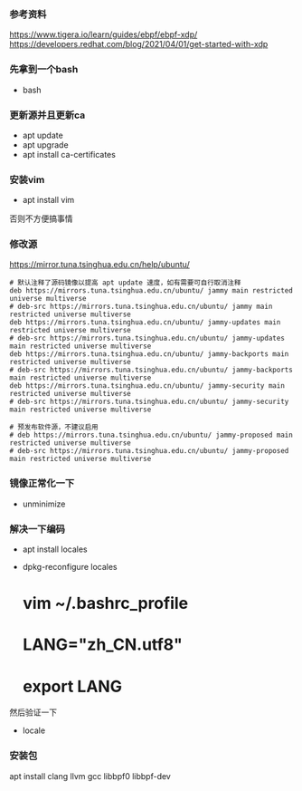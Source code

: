 
### 参考资料

https://www.tigera.io/learn/guides/ebpf/ebpf-xdp/
https://developers.redhat.com/blog/2021/04/01/get-started-with-xdp

### 先拿到一个bash

* bash

### 更新源并且更新ca

* apt update
* apt upgrade
* apt install ca-certificates

### 安装vim

* apt install vim

否则不方便搞事情


### 修改源

https://mirror.tuna.tsinghua.edu.cn/help/ubuntu/


	# 默认注释了源码镜像以提高 apt update 速度，如有需要可自行取消注释
	deb https://mirrors.tuna.tsinghua.edu.cn/ubuntu/ jammy main restricted universe multiverse
	# deb-src https://mirrors.tuna.tsinghua.edu.cn/ubuntu/ jammy main restricted universe multiverse
	deb https://mirrors.tuna.tsinghua.edu.cn/ubuntu/ jammy-updates main restricted universe multiverse
	# deb-src https://mirrors.tuna.tsinghua.edu.cn/ubuntu/ jammy-updates main restricted universe multiverse
	deb https://mirrors.tuna.tsinghua.edu.cn/ubuntu/ jammy-backports main restricted universe multiverse
	# deb-src https://mirrors.tuna.tsinghua.edu.cn/ubuntu/ jammy-backports main restricted universe multiverse
	deb https://mirrors.tuna.tsinghua.edu.cn/ubuntu/ jammy-security main restricted universe multiverse
	# deb-src https://mirrors.tuna.tsinghua.edu.cn/ubuntu/ jammy-security main restricted universe multiverse

	# 预发布软件源，不建议启用
	# deb https://mirrors.tuna.tsinghua.edu.cn/ubuntu/ jammy-proposed main restricted universe multiverse
	# deb-src https://mirrors.tuna.tsinghua.edu.cn/ubuntu/ jammy-proposed main restricted universe multiverse


### 镜像正常化一下

* unminimize

### 解决一下编码

* apt install locales

* dpkg-reconfigure locales

	# vim ~/.bashrc_profile
	# LANG="zh_CN.utf8"
	# export LANG

然后验证一下

* locale

### 安装包

apt install clang llvm gcc libbpf0 libbpf-dev